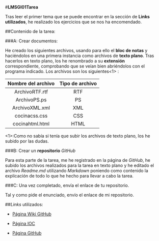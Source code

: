 #**LMSGI01Tarea**

Tras leer el primer tema que se puede encontrar en la sección de **Links utilizados**, he realizado los ejercicios que se nos ha encomendado.

##Contenido de la tarea:

###A: Crear documentos:

He creado los siguientes archivos, usando para ello el **bloc de notas** y haciéndolos en una primera instancia como archivos de **texto plano**. Tras hacerlos en texto plano, los he renombrado a su **extensión** correspondiente, comprobando que se veían bien abriéndolos con el programa indicado. Los archivos son los siguientes<1> :

Nombre del archivo | Tipo de archivo
:-----------------:| :-------------:
ArchivoRTF.rtf     | RTF
ArchivoPS.ps       | PS
ArchivoXML.xml     | XML
cocinacss.css      | CSS
cocinahtml.html    | HTML


<1>:Como no sabía si tenía que subir los archivos de texto plano, los he subido por las dudas.


###B: Crear un **repositorio** *GitHub*

Para esta parte de la tarea, me he registrado en la página de *GitHub*, he subido los archivos realizados para la tarea en texto plano y he editado el archivo *Readme.md* utilizando *Markdown* poniendo como contenido la explicación de todo lo que he hecho para llevar a cabo la tarea.

###C: Una vez completado, envía el enlace de tu repositorio.

Tal y como pide el enunciado, envío el enlace de mi repositorio.

##*Links* utilizados:

+ [Página Wiki GitHub](https://ca.wikipedia.org/wiki/GitHub)

+ [Página IOC](http://ioc.xtec.cat/materials/FP/Materials/2251_ASIX/ASIX_2251_M04/web/html/WebContent/u1/a1/continguts.html)

+ [Página GitHub](https://github.com/)
